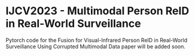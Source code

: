 # IJCV2023 - Multimodal Person ReID in Real-World Surveillance

Pytorch code for the Fusion for Visual-Infrared Person ReID in Real-World Surveillance Using Corrupted Multimodal Data paper will be added soon.
